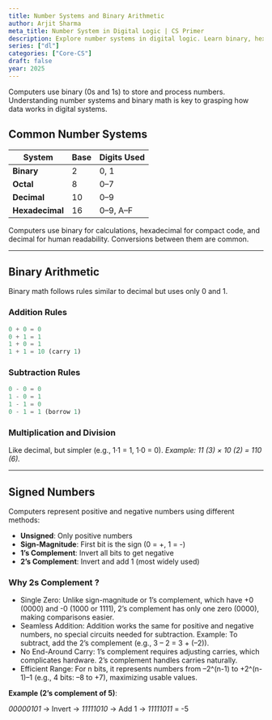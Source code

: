 ```yaml
---
title: Number Systems and Binary Arithmetic
author: Arjit Sharma
meta_title: Number System in Digital Logic | CS Primer
description: Explore number systems in digital logic. Learn binary, hexadecimal, and conversions for computing and circuit design.
series: ["dl"]
categories: ["Core-CS"]
draft: false
year: 2025
---
```

Computers use binary (0s and 1s) to store and process numbers. Understanding number systems and binary math is key to grasping how data works in digital systems.

## Common Number Systems

| System | Base | Digits Used |
| --- | --- | --- |
| **Binary** | 2 | 0, 1 |
| **Octal** | 8 | 0–7 |
| **Decimal** | 10 | 0–9 |
| **Hexadecimal** | 16 | 0–9, A–F |

Computers use binary for calculations, hexadecimal for compact code, and decimal for human readability. Conversions between them are common.

---

## Binary Arithmetic

Binary math follows rules similar to decimal but uses only 0 and 1.

### Addition Rules

```jsx
0 + 0 = 0
0 + 1 = 1
1 + 0 = 1
1 + 1 = 10 (carry 1)
```

### Subtraction Rules

```jsx
0 - 0 = 0
1 - 0 = 1
1 - 1 = 0
0 - 1 = 1 (borrow 1)
```

### Multiplication and Division

Like decimal, but simpler (e.g., 1·1 = 1, 1·0 = 0). *Example: 11 (3) × 10 (2) = 110 (6).* 

---

## Signed Numbers

Computers represent positive and negative numbers using different methods:

- **Unsigned**: Only positive numbers
- **Sign-Magnitude**: First bit is the sign (0 = +, 1 = -)
- **1’s Complement**: Invert all bits to get negative
- **2’s Complement**: Invert and add 1 (most widely used)

### Why 2s Complement ?

- Single Zero: Unlike sign-magnitude or 1’s complement, which have +0 (0000) and -0 (1000 or 1111), 2’s complement has only one zero (0000), making comparisons easier.
- Seamless Addition: Addition works the same for positive and negative numbers, no special circuits needed for subtraction. Example: To subtract, add the 2’s complement (e.g., 3 – 2 = 3 + (–2)).
- No End-Around Carry: 1’s complement requires adjusting carries, which complicates hardware. 2’s complement handles carries naturally.
- Efficient Range: For n bits, it represents numbers from –2^(n-1) to +2^(n-1)–1 (e.g., 4 bits: –8 to +7), maximizing usable values.

**Example (2’s complement of 5)**:

*00000101* → Invert → *11111010* → Add 1 → *11111011* = -5